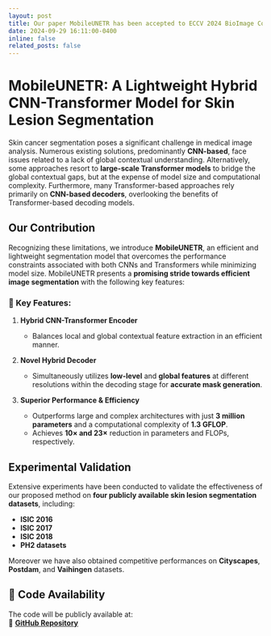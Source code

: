 ```yaml
---
layout: post
title: Our paper MobileUNETR has been accepted to ECCV 2024 BioImage Computing Workshop (ORAL)
date: 2024-09-29 16:11:00-0400
inline: false
related_posts: false
---
```


# MobileUNETR: A Lightweight Hybrid CNN-Transformer Model for Skin Lesion Segmentation

Skin cancer segmentation poses a significant challenge in medical image analysis. Numerous existing solutions, predominantly **CNN-based**, face issues related to a lack of global contextual understanding. Alternatively, some approaches resort to **large-scale Transformer models** to bridge the global contextual gaps, but at the expense of model size and computational complexity. Furthermore, many Transformer-based approaches rely primarily on **CNN-based decoders**, overlooking the benefits of Transformer-based decoding models.

## Our Contribution
Recognizing these limitations, we introduce **MobileUNETR**, an efficient and lightweight segmentation model that overcomes the performance constraints associated with both CNNs and Transformers while minimizing model size. MobileUNETR presents a **promising stride towards efficient image segmentation** with the following key features:

### 🔹 Key Features:
1. **Hybrid CNN-Transformer Encoder**  
   - Balances local and global contextual feature extraction in an efficient manner.

2. **Novel Hybrid Decoder**  
   - Simultaneously utilizes **low-level** and **global features** at different resolutions within the decoding stage for **accurate mask generation**.

3. **Superior Performance & Efficiency**  
   - Outperforms large and complex architectures with just **3 million parameters** and a computational complexity of **1.3 GFLOP**.  
   - Achieves **10× and 23×** reduction in parameters and FLOPs, respectively.

## Experimental Validation
Extensive experiments have been conducted to validate the effectiveness of our proposed method on **four publicly available skin lesion segmentation datasets**, including:
- **ISIC 2016**
- **ISIC 2017**
- **ISIC 2018**
- **PH2 datasets**

Moreover we have also obtained competitive performances on **Cityscapes**, **Postdam**, and **Vaihingen** datasets.

## 📌 Code Availability
The code will be publicly available at:  
🔗 **[GitHub Repository](https://github.com/osupcvlab/mobileunetr)**

